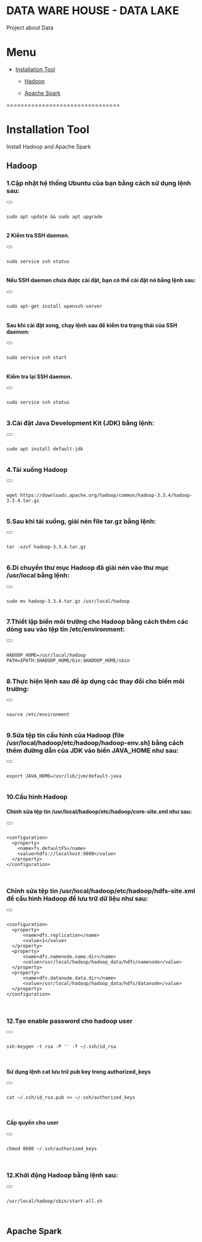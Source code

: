 # DATA WARE HOUSE - DATA LAKE #

Project about Data

# Menu

* [Installation Tool](#markdown-header--nstallation-tool)
    
    * [Hadoop](#markdown-header-hadoop)

    * [Apache Spark](#markdown-header-apache-spark)

================================
# Installation Tool

Install Hadoop and Apache Spark

## Hadoop

### 1.Cập nhật hệ thống Ubuntu của bạn bằng cách sử dụng lệnh sau:

<div class="code-block">
  <button class="btn" data-clipboard-target="#code"></button>
  <pre><code id="code">
sudo apt update && sudo apt upgrade 
  </code></pre>
</div>

#### 2 Kiểm tra SSH daemon.

<div class="code-block">
  <button class="btn" data-clipboard-target="#code"></button>
  <pre><code id="code">
sudo service ssh status
  </code></pre>
</div>

#### Nếu SSH daemon chưa được cài đặt, bạn có thể cài đặt nó bằng lệnh sau:

<div class="code-block">
  <button class="btn" data-clipboard-target="#code"></button>
  <pre><code id="code">
sudo apt-get install openssh-server
  </code></pre>
</div>

#### Sau khi cài đặt xong, chạy lệnh sau để kiểm tra trạng thái của SSH daemon:

<div class="code-block">
  <button class="btn" data-clipboard-target="#code"></button>
  <pre><code id="code">
sudo service ssh start
  </code></pre>
</div>

#### Kiểm tra lại SSH daemon.

<div class="code-block">
  <button class="btn" data-clipboard-target="#code"></button>
  <pre><code id="code">
sudo service ssh status
  </code></pre>
</div>

### 3.Cài đặt Java Development Kit (JDK) bằng lệnh:

<div class="code-block">
  <button class="btn" data-clipboard-target="#code"></button>
  <pre><code id="code">
sudo apt install default-jdk
  </code></pre>
</div>

### 4.Tải xuống Hadoop

<div class="code-block">
  <button class="btn" data-clipboard-target="#code"></button>
  <pre><code id="code">
wget https://downloads.apache.org/hadoop/common/hadoop-3.3.4/hadoop-3.3.4.tar.gz
  </code></pre>
</div>

### 5.Sau khi tải xuống, giải nén file tar.gz bằng lệnh:

<div class="code-block">
  <button class="btn" data-clipboard-target="#code"></button>
  <pre><code id="code">
tar -xzvf hadoop-3.3.4.tar.gz
  </code></pre>
</div>


### 6.Di chuyển thư mục Hadoop đã giải nén vào thư mục /usr/local bằng lệnh:

<div class="code-block">
  <button class="btn" data-clipboard-target="#code"></button>
  <pre><code id="code">
sudo mv hadoop-3.3.4.tar.gz /usr/local/hadoop
  </code></pre>
</div>

### 7.Thiết lập biến môi trường cho Hadoop bằng cách thêm các dòng sau vào tệp tin /etc/environment:

<div class="code-block">
  <button class="btn" data-clipboard-target="#code"></button>
  <pre><code id="code">
HADOOP_HOME=/usr/local/hadoop
PATH=$PATH:$HADOOP_HOME/bin:$HADOOP_HOME/sbin
  </code></pre>
</div>

### 8.Thực hiện lệnh sau để áp dụng các thay đổi cho biến môi trường:

<div class="code-block">
  <button class="btn" data-clipboard-target="#code"></button>
  <pre><code id="code">
source /etc/environment
  </code></pre>
</div>

### 9.Sửa tệp tin cấu hình của Hadoop (file /usr/local/hadoop/etc/hadoop/hadoop-env.sh) bằng cách thêm đường dẫn của JDK vào biến JAVA_HOME như sau:

<div class="code-block">
  <button class="btn" data-clipboard-target="#code"></button>
  <pre><code id="code">
export JAVA_HOME=/usr/lib/jvm/default-java
  </code></pre>
</div>


### 10.Cấu hình Hadoop 
#### Chỉnh sửa tệp tin /usr/local/hadoop/etc/hadoop/core-site.xml như sau:

<div class="code-block">
  <button class="btn" data-clipboard-target="#code"></button>
  <pre><code id="code">
&lt;configuration&gt;
  &lt;property&gt;
    &lt;name&gt;fs.defaultFS&lt;/name&gt;
    &lt;value&gt;hdfs://localhost:9000&lt;/value&gt;
  &lt;/property&gt;
&lt;/configuration&gt;
  </code>
  </pre>
</div>

### Chỉnh sửa tệp tin /usr/local/hadoop/etc/hadoop/hdfs-site.xml để cấu hình Hadoop để lưu trữ dữ liệu như sau:
<div class="code-block">
  <button class="btn" data-clipboard-target="#code"></button>
  <pre><code id="code">
&lt;configuration&gt;
  &lt;property&gt;
      &lt;name&gt;dfs.replication&lt;/name&gt;
      &lt;value&gt;1&lt;/value&gt;
  &lt;/property&gt;
  &lt;property&gt;
      &lt;name&gt;dfs.namenode.name.dir&lt;/name&gt;
      &lt;value&gt;/usr/local/hadoop/hadoop_data/hdfs/namenode&lt;/value&gt;
  &lt;/property&gt;
  &lt;property&gt;
      &lt;name&gt;dfs.datanode.data.dir&lt;/name&gt;
      &lt;value&gt;/usr/local/hadoop/hadoop_data/hdfs/datanode&lt;/value&gt;
  &lt;/property&gt;
&lt;/configuration&gt;
  </code>
  </pre>
</div>

### 12.Tạo enable password cho hadoop user

<div class="code-block">
  <button class="btn" data-clipboard-target="#code"></button>
  <pre><code id="code">
ssh-keygen -t rsa -P '' -f ~/.ssh/id_rsa
  </code>
  </pre>
</div>

#### Sử dụng lệnh cat lưu trữ pub key trong authorized_keys

<div class="code-block">
  <button class="btn" data-clipboard-target="#code"></button>
  <pre><code id="code">
cat ~/.ssh/id_rsa.pub >> ~/.ssh/authorized_keys
  </code>
  </pre>
</div>

#### Cấp quyền cho user

<div class="code-block">
  <button class="btn" data-clipboard-target="#code"></button>
  <pre><code id="code">
chmod 0600 ~/.ssh/authorized_keys
  </code>
  </pre>
</div>

### 12.Khởi động Hadoop bằng lệnh sau:

<div class="code-block">
  <button class="btn" data-clipboard-target="#code"></button>
  <pre><code id="code">
/usr/local/hadoop/sbin/start-all.sh
  </code>
  </pre>
</div>

## Apache Spark
